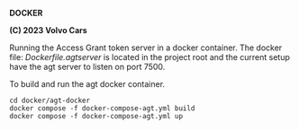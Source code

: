 **DOCKER**

**(C) 2023 Volvo Cars**<br>

Running the Access Grant token server in a docker container. The docker file: *Dockerfile.agtserver* is located in the
project root and the current setup have the agt server to listen on port 7500.

To build and run the agt docker
container.
```
cd docker/agt-docker
docker compose -f docker-compose-agt.yml build
docker compose -f docker-compose-agt.yml up
```


